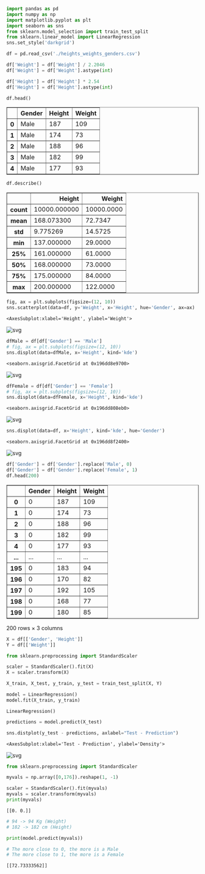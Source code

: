 ```python
import pandas as pd
import numpy as np
import matplotlib.pyplot as plt
import seaborn as sns
from sklearn.model_selection import train_test_split
from sklearn.linear_model import LinearRegression
sns.set_style('darkgrid')
```


```python
df = pd.read_csv('./heights_weights_genders.csv')

df['Weight'] = df['Weight'] / 2.2046
df['Weight'] = df['Weight'].astype(int)

df['Height'] = df['Height'] * 2.54
df['Height'] = df['Height'].astype(int)

df.head()
```




<div>
<style scoped>
    .dataframe tbody tr th:only-of-type {
        vertical-align: middle;
    }

    .dataframe tbody tr th {
        vertical-align: top;
    }

    .dataframe thead th {
        text-align: right;
    }
</style>
<table border="1" class="dataframe">
  <thead>
    <tr style="text-align: right;">
      <th></th>
      <th>Gender</th>
      <th>Height</th>
      <th>Weight</th>
    </tr>
  </thead>
  <tbody>
    <tr>
      <th>0</th>
      <td>Male</td>
      <td>187</td>
      <td>109</td>
    </tr>
    <tr>
      <th>1</th>
      <td>Male</td>
      <td>174</td>
      <td>73</td>
    </tr>
    <tr>
      <th>2</th>
      <td>Male</td>
      <td>188</td>
      <td>96</td>
    </tr>
    <tr>
      <th>3</th>
      <td>Male</td>
      <td>182</td>
      <td>99</td>
    </tr>
    <tr>
      <th>4</th>
      <td>Male</td>
      <td>177</td>
      <td>93</td>
    </tr>
  </tbody>
</table>
</div>




```python
df.describe()
```




<div>
<style scoped>
    .dataframe tbody tr th:only-of-type {
        vertical-align: middle;
    }

    .dataframe tbody tr th {
        vertical-align: top;
    }

    .dataframe thead th {
        text-align: right;
    }
</style>
<table border="1" class="dataframe">
  <thead>
    <tr style="text-align: right;">
      <th></th>
      <th>Height</th>
      <th>Weight</th>
    </tr>
  </thead>
  <tbody>
    <tr>
      <th>count</th>
      <td>10000.000000</td>
      <td>10000.0000</td>
    </tr>
    <tr>
      <th>mean</th>
      <td>168.073300</td>
      <td>72.7347</td>
    </tr>
    <tr>
      <th>std</th>
      <td>9.775269</td>
      <td>14.5725</td>
    </tr>
    <tr>
      <th>min</th>
      <td>137.000000</td>
      <td>29.0000</td>
    </tr>
    <tr>
      <th>25%</th>
      <td>161.000000</td>
      <td>61.0000</td>
    </tr>
    <tr>
      <th>50%</th>
      <td>168.000000</td>
      <td>73.0000</td>
    </tr>
    <tr>
      <th>75%</th>
      <td>175.000000</td>
      <td>84.0000</td>
    </tr>
    <tr>
      <th>max</th>
      <td>200.000000</td>
      <td>122.0000</td>
    </tr>
  </tbody>
</table>
</div>




```python
fig, ax = plt.subplots(figsize=(12, 10))
sns.scatterplot(data=df, y='Weight', x='Height', hue='Gender', ax=ax)
```




    <AxesSubplot:xlabel='Height', ylabel='Weight'>




    
![svg](images/output_3_1.svg)
    



```python
dfMale = df[df['Gender'] == 'Male']
# fig, ax = plt.subplots(figsize=(12, 10))
sns.displot(data=dfMale, x='Height', kind='kde')
```




    <seaborn.axisgrid.FacetGrid at 0x196dd8e9700>




    
![svg](images/output_4_1.svg)
    



```python
dfFemale = df[df['Gender'] == 'Female']
# fig, ax = plt.subplots(figsize=(12, 10))
sns.displot(data=dfFemale, x='Height', kind='kde')
```




    <seaborn.axisgrid.FacetGrid at 0x196dd808eb0>




    
![svg](images/output_5_1.svg)
    



```python
sns.displot(data=df, x='Height', kind='kde', hue='Gender')
```




    <seaborn.axisgrid.FacetGrid at 0x196dd8f2400>




    
![svg](images/output_6_1.svg)
    



```python
df['Gender'] = df['Gender'].replace('Male', 0) 
df['Gender'] = df['Gender'].replace('Female', 1)
df.head(200)
```




<div>
<style scoped>
    .dataframe tbody tr th:only-of-type {
        vertical-align: middle;
    }

    .dataframe tbody tr th {
        vertical-align: top;
    }

    .dataframe thead th {
        text-align: right;
    }
</style>
<table border="1" class="dataframe">
  <thead>
    <tr style="text-align: right;">
      <th></th>
      <th>Gender</th>
      <th>Height</th>
      <th>Weight</th>
    </tr>
  </thead>
  <tbody>
    <tr>
      <th>0</th>
      <td>0</td>
      <td>187</td>
      <td>109</td>
    </tr>
    <tr>
      <th>1</th>
      <td>0</td>
      <td>174</td>
      <td>73</td>
    </tr>
    <tr>
      <th>2</th>
      <td>0</td>
      <td>188</td>
      <td>96</td>
    </tr>
    <tr>
      <th>3</th>
      <td>0</td>
      <td>182</td>
      <td>99</td>
    </tr>
    <tr>
      <th>4</th>
      <td>0</td>
      <td>177</td>
      <td>93</td>
    </tr>
    <tr>
      <th>...</th>
      <td>...</td>
      <td>...</td>
      <td>...</td>
    </tr>
    <tr>
      <th>195</th>
      <td>0</td>
      <td>183</td>
      <td>94</td>
    </tr>
    <tr>
      <th>196</th>
      <td>0</td>
      <td>170</td>
      <td>82</td>
    </tr>
    <tr>
      <th>197</th>
      <td>0</td>
      <td>192</td>
      <td>105</td>
    </tr>
    <tr>
      <th>198</th>
      <td>0</td>
      <td>168</td>
      <td>77</td>
    </tr>
    <tr>
      <th>199</th>
      <td>0</td>
      <td>180</td>
      <td>85</td>
    </tr>
  </tbody>
</table>
<p>200 rows × 3 columns</p>
</div>




```python
X = df[['Gender', 'Height']]
Y = df[['Weight']]
```


```python
from sklearn.preprocessing import StandardScaler

scaler = StandardScaler().fit(X)
X = scaler.transform(X)
```


```python
X_train, X_test, y_train, y_test = train_test_split(X, Y)
```


```python
model = LinearRegression()
model.fit(X_train, y_train)
```




    LinearRegression()




```python
predictions = model.predict(X_test)
```


```python
sns.distplot(y_test - predictions, axlabel="Test - Prediction")
```
    




    <AxesSubplot:xlabel='Test - Prediction', ylabel='Density'>




    
![svg](images/output_13_2.svg)
    



```python
from sklearn.preprocessing import StandardScaler

myvals = np.array([0,176]).reshape(1, -1)

scaler = StandardScaler().fit(myvals)
myvals = scaler.transform(myvals)
print(myvals)
```

    [[0. 0.]]
    


```python
# 94 -> 94 Kg (Weight)
# 182 -> 182 cm (Height) 

print(model.predict(myvals)) 

# The more close to 0, the more is a Male
# The more close to 1, the more is a Female
```

    [[72.73333562]]
    
